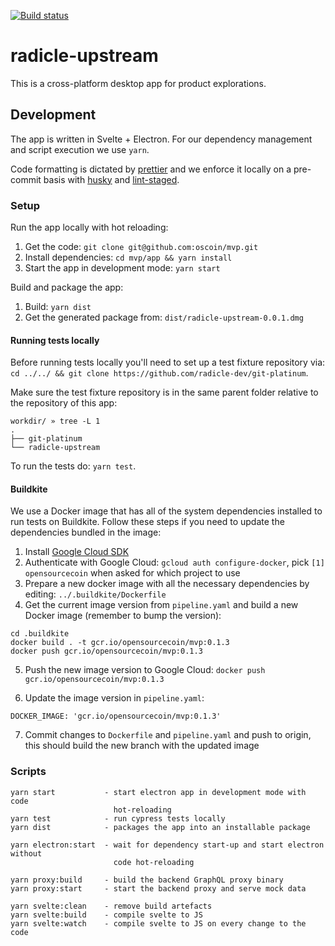 [![Build status](https://badge.buildkite.com/4fb43c6b471ab7cc26509eae235b0e4bbbaace11cc1848eae6.svg?branch=master)](https://buildkite.com/monadic/mvp)

# radicle-upstream

This is a cross-platform desktop app for product explorations.

## Development

The app is written in Svelte + Electron. For our dependency management and
script execution we use `yarn`.

Code formatting is dictated by [prettier][0] and we enforce it locally on
a pre-commit basis with [husky][1] and [lint-staged][2].

### Setup

Run the app locally with hot reloading:

1. Get the code: `git clone git@github.com:oscoin/mvp.git`
2. Install dependencies: `cd mvp/app && yarn install`
3. Start the app in development mode: `yarn start`


Build and package the app:

1. Build: `yarn dist`
2. Get the generated package from: `dist/radicle-upstream-0.0.1.dmg`


#### Running tests locally

Before running tests locally you'll need to set up a test fixture repository
via: `cd ../../ && git clone https://github.com/radicle-dev/git-platinum`.

Make sure the test fixture repository is in the same parent folder relative to
the repository of this app:
```
workdir/ » tree -L 1
.
├── git-platinum
└── radicle-upstream
```

To run the tests do: `yarn test`.


#### Buildkite

We use a Docker image that has all of the system dependencies installed to run
tests on Buildkite. Follow these steps if you need to update the dependencies
bundled in the image:

1. Install [Google Cloud SDK][3]
2. Authenticate with Google Cloud: `gcloud auth configure-docker`, pick
   `[1] opensourcecoin` when asked for which project to use
3. Prepare a new docker image with all the necessary dependencies by editing:
   `../.buildkite/Dockerfile`
4. Get the current image version from `pipeline.yaml` and build a new Docker
   image (remember to bump the version):
```
cd .buildkite
docker build . -t gcr.io/opensourcecoin/mvp:0.1.3
docker push gcr.io/opensourcecoin/mvp:0.1.3
```
5. Push the new image version to Google Cloud:
   `docker push gcr.io/opensourcecoin/mvp:0.1.3`

6. Update the image version in `pipeline.yaml`:
```
DOCKER_IMAGE: 'gcr.io/opensourcecoin/mvp:0.1.3'
```
7. Commit changes to `Dockerfile` and `pipeline.yaml` and push to origin, this
   should build the new branch with the updated image


### Scripts

```
yarn start           - start electron app in development mode with code
                       hot-reloading
yarn test            - run cypress tests locally
yarn dist            - packages the app into an installable package

yarn electron:start  - wait for dependency start-up and start electron without
                       code hot-reloading

yarn proxy:build     - build the backend GraphQL proxy binary
yarn proxy:start     - start the backend proxy and serve mock data

yarn svelte:clean    - remove build artefacts
yarn svelte:build    - compile svelte to JS
yarn svelte:watch    - compile svelte to JS on every change to the code
```

[0]: https://prettier.io/
[1]: https://github.com/typicode/husky
[2]: https://github.com/okonet/lint-staged
[3]: https://cloud.google.com/sdk/docs/quickstart-macos
